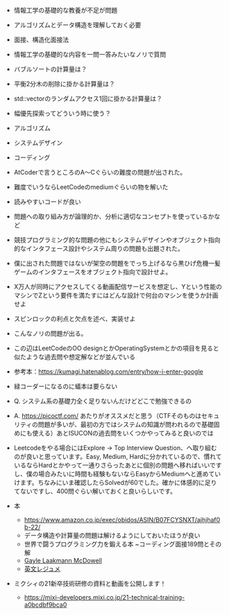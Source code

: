 - 情報工学の基礎的な教養が不足が問題
- アルゴリズムとデータ構造を理解しておく必要
- 面接、構造化面接法
- 情報工学の基礎的な内容を一問一答みたいなノリで質問
- バブルソートの計算量は？
- 平衡2分木の削除に掛かる計算量は？
- std::vectorのランダムアクセス1回に掛かる計算量は？
- 幅優先探索ってどういう時に使う？
- アルゴリズム
- システムデザイン
- コーディング
- AtCoderで言うところのA〜Cぐらいの難度の問題が出された。
- 難度でいうならLeetCodeのmediumぐらいの物を解いた
- 読みやすいコードが良い
- 問題への取り組み方が論理的か、分析に適切なコンセプトを使っているかなど
- 競技プログラミング的な問題の他にもシステムデザインやオブジェクト指向的なインタフェース設計やシステム周りの問題も出題された。
- 僕に出された問題ではないが架空の問題をでっち上げるなら黒ひげ危機一髪ゲームのインタフェースをオブジェクト指向で設計せよ。
- X万人が同時にアクセスしてくる動画配信サービスを想定し、Yという性能のマシンでZという要件を満たすにはどんな設計で何台のマシンを使うか計画せよ
- スピンロックの利点と欠点を述べ、実装せよ
- こんなノリの問題が出る。
- この辺はLeetCodeのOO designとかOperatingSystemとかの項目を見ると似たような過去問や想定解などが並んでいる
- 参考本：https://kumagi.hatenablog.com/entry/how-i-enter-google
- 緑コーダーになるのに蟻本は要らない
- Q. システム系の基礎力全く足りないんだけどどこで勉強できるの
- A. https://picoctf.com/ あたりがオススメだと思う（CTFそのものはセキュリティの問題が多いが、最初の方ではシステムの知識が問われるので基礎固めにも使える）あとISUCONの過去問をいくつかやってみると良いのでは
- Leetcodeをやる場合にはExplore -> Top Interview Question、へ取り組むのが良いと思っています。Easy, Medium, Hardに分かれているので、慣れているならHardとかやって一通りさらったあとに個別の問題へ移ればいいですし、僕の場合みたいに時間も経験もないならEasyからMediumへと進めていけます。ちなみにいま確認したらSolvedが60でした。確かに体感的に足りてないですし、400問ぐらい解いておくと良いらしいです。
- 本
  - https://www.amazon.co.jp/exec/obidos/ASIN/B07FCYSNXT/ajhjhaf0b-22/
  - データ構造や計算量の問題は解けるようにしておいたほうが良い
  - 世界で闘うプログラミング力を鍛える本 ~コーディング面接189問とその解
  - [Gayle Laakmann McDowell](https://www.amazon.co.jp/dp/4839960100/)
  - [英文レジュメ](https://rfushimi.hatenablog.jp/entry/2019/03/26/233131)

- ミクシィの21新卒技術研修の資料と動画を公開します！
  - https://mixi-developers.mixi.co.jp/21-technical-training-a0bcdbf9bca0